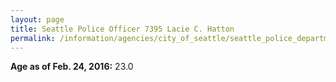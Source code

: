 ```yaml
---
layout: page
title: Seattle Police Officer 7395 Lacie C. Hatton
permalink: /information/agencies/city_of_seattle/seattle_police_department/copbook/7395/
---
```


**Age as of Feb. 24, 2016:** 23.0
